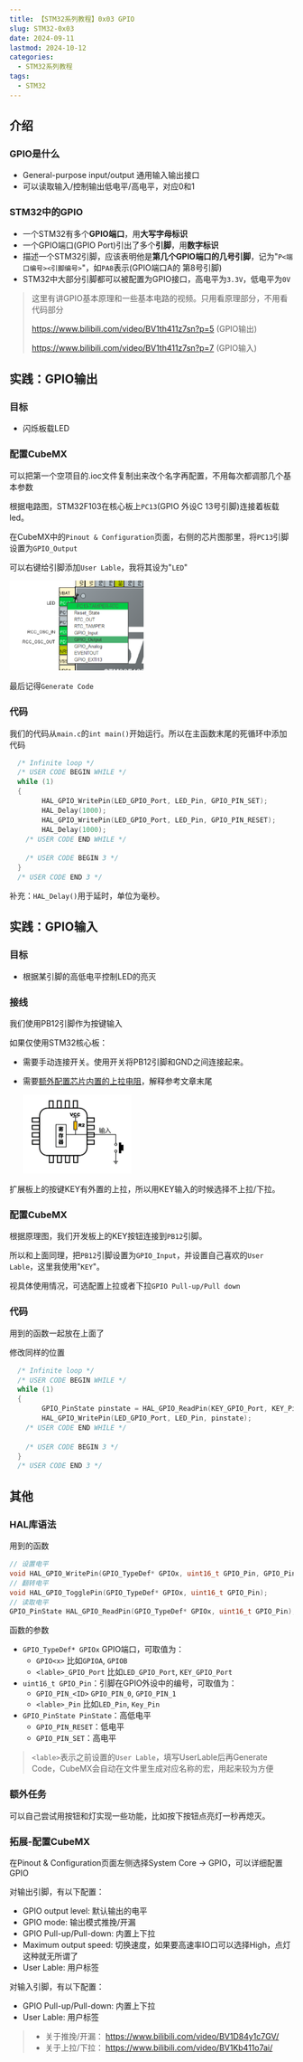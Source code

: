 ```yaml
---
title: 【STM32系列教程】0x03 GPIO
slug: STM32-0x03
date: 2024-09-11
lastmod: 2024-10-12
categories:
  - STM32系列教程
tags:
  - STM32
---
```

## 介绍

### GPIO是什么

- General-purpose input/output 通用输入输出接口
- 可以读取输入/控制输出低电平/高电平，对应0和1

### STM32中的GPIO

- 一个STM32有多个**GPIO端口**，用**大写字母标识**
- 一个GPIO端口(GPIO Port)引出了多个**引脚**，用**数字标识**
- 描述一个STM32引脚，应该表明他是**第几个GPIO端口的几号引脚**，记为"`P<端口编号><引脚编号>`"，如`PA8`表示(GPIO端口A的 第8号引脚)
- STM32中大部分引脚都可以被配置为GPIO接口，高电平为`3.3V`，低电平为`0V`

>这里有讲GPIO基本原理和一些基本电路的视频。只用看原理部分，不用看代码部分
>
>https://www.bilibili.com/video/BV1th411z7sn?p=5 (GPIO输出)
>
>https://www.bilibili.com/video/BV1th411z7sn?p=7 (GPIO输入)

## 实践：GPIO输出

### 目标

- 闪烁板载LED

### 配置CubeMX

可以把第一个空项目的.ioc文件复制出来改个名字再配置，不用每次都调那几个基本参数

根据电路图，STM32F103在核心板上`PC13`(GPIO 外设C 13号引脚)连接着板载led。

在CubeMX中的`Pinout & Configuration`页面，右侧的芯片图那里，将`PC13`引脚设置为`GPIO_Output`

可以右键给引脚添加`User Lable`，我将其设为"`LED`"

<img src="image-20230730023141975.png" alt="image-20230730023141975" style="zoom: 50%;" /> 

最后记得`Generate Code`

### 代码

我们的代码从`main.c`的`int main()`开始运行。所以在主函数末尾的死循环中添加代码

```c
  /* Infinite loop */
  /* USER CODE BEGIN WHILE */
  while (1)
  {
        HAL_GPIO_WritePin(LED_GPIO_Port, LED_Pin, GPIO_PIN_SET);
        HAL_Delay(1000);
        HAL_GPIO_WritePin(LED_GPIO_Port, LED_Pin, GPIO_PIN_RESET);
        HAL_Delay(1000);
    /* USER CODE END WHILE */

    /* USER CODE BEGIN 3 */
  }
  /* USER CODE END 3 */
```

补充：`HAL_Delay()`用于延时，单位为毫秒。

## 实践：GPIO输入

### 目标

- 根据某引脚的高低电平控制LED的亮灭

### 接线

我们使用PB12引脚作为按键输入

如果仅使用STM32核心板：

- 需要手动连接开关。使用开关将PB12引脚和GND之间连接起来。

- 需要<u>额外配置芯片内置的上拉电阻</u>，解释参考文章末尾

  <img src="image-20241012020523622.png" alt="image-20241012020523622" style="zoom:25%;" /> 

扩展板上的按键KEY有外置的上拉，所以用KEY输入的时候选择不上拉/下拉。

### 配置CubeMX

根据原理图，我们开发板上的KEY按钮连接到`PB12`引脚。

所以和上面同理，把`PB12`引脚设置为`GPIO_Input`，并设置自己喜欢的`User Lable`，这里我使用"`KEY`"。

视具体使用情况，可选配置上拉或者下拉`GPIO Pull-up/Pull down`

### 代码

用到的函数一起放在上面了

修改同样的位置

```c
  /* Infinite loop */
  /* USER CODE BEGIN WHILE */
  while (1)
  {
        GPIO_PinState pinstate = HAL_GPIO_ReadPin(KEY_GPIO_Port, KEY_Pin);
        HAL_GPIO_WritePin(LED_GPIO_Port, LED_Pin, pinstate);
    /* USER CODE END WHILE */

    /* USER CODE BEGIN 3 */
  }
  /* USER CODE END 3 */
```

## 其他

### HAL库语法

用到的函数

```c
// 设置电平
void HAL_GPIO_WritePin(GPIO_TypeDef* GPIOx, uint16_t GPIO_Pin, GPIO_PinState PinState);
// 翻转电平
void HAL_GPIO_TogglePin(GPIO_TypeDef* GPIOx, uint16_t GPIO_Pin);
// 读取电平
GPIO_PinState HAL_GPIO_ReadPin(GPIO_TypeDef* GPIOx, uint16_t GPIO_Pin);
```

函数的参数

- `GPIO_TypeDef* GPIOx` GPIO端口，可取值为：
  - `GPIO<x>`
    比如`GPIOA`, `GPIOB`
  - `<lable>_GPIO_Port`
    比如`LED_GPIO_Port`, `KEY_GPIO_Port`
- `uint16_t GPIO_Pin`：引脚在GPIO外设中的编号，可取值为：
  - `GPIO_PIN_<ID>`
    `GPIO_PIN_0`, `GPIO_PIN_1`
  - `<lable>_Pin`
    比如`LED_Pin`, `Key_Pin`
- `GPIO_PinState PinState`：高低电平
  - `GPIO_PIN_RESET`：低电平
  - `GPIO_PIN_SET`：高电平

> `<lable>`表示之前设置的`User Lable`，填写UserLable后再Generate Code，CubeMX会自动在文件里生成对应名称的宏，用起来较为方便

### 额外任务

可以自己尝试用按钮和灯实现一些功能，比如按下按钮点亮灯一秒再熄灭。

### 拓展-配置CubeMX

在Pinout & Configuration页面左侧选择System Core -> GPIO，可以详细配置GPIO

对输出引脚，有以下配置：

- GPIO output level: 默认输出的电平
- GPIO mode: 输出模式推挽/开漏
- GPIO Pull-up/Pull-down: 内置上下拉
- Maximum output speed: 切换速度，如果要高速率IO口可以选择High，点灯这种就无所谓了
- User Lable: 用户标签

对输入引脚，有以下配置：

- GPIO Pull-up/Pull-down: 内置上下拉
- User Lable: 用户标签

> - 关于推挽/开漏： https://www.bilibili.com/video/BV1D84y1c7GV/
> - 关于上拉/下拉： https://www.bilibili.com/video/BV1Kb411o7ai/


